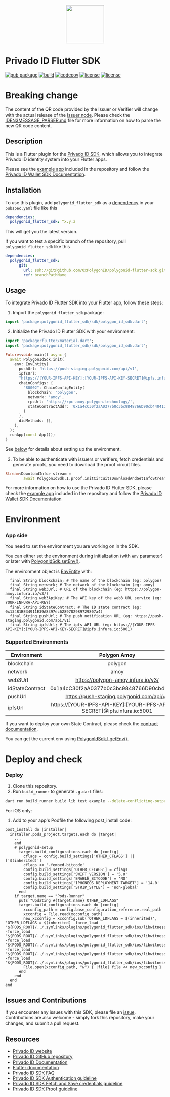<p align="center">
  <img src="example/assets/images/privado_id_logo.svg.svg" width="120" height="120">
</p>
 
# Privado ID Flutter SDK

[![pub package](https://img.shields.io/badge/pub-2.3.1-blueviolet)](https://pub.dev/packages/polygonid_flutter_sdk)
[![build](https://github.com/iden3/polygonid-flutter-sdk/workflows/polygonid_flutter_sdk/badge.svg)](https://github.com/iden3/polygonid-flutter-sdk/actions?query=workflow%3Apolygonid_flutter_sdk)
[![codecov](https://codecov.io/gh/iden3/polygonid-flutter-sdk/branch/develop/graph/badge.svg?token=0SI0XWGXKL)](https://codecov.io/gh/iden3/polygonid-flutter-sdk)
[![license](https://img.shields.io/badge/license-Apache--2.0-blue.svg)](https://github.com/iden3/polygonid-flutter-sdk/blob/master/LICENSE-APACHE)
[![license](https://img.shields.io/badge/license-MIT-blue.svg)](https://github.com/iden3/polygonid-flutter-sdk/blob/master/LICENSE-MIT)

# Breaking change
The content of the QR code provided by the Issuer or Verifier will change with the actual release of the [Issuer node](https://github.com/0xPolygonID/issuer-node/releases/tag/v2.3.1). 
Please check the [IDEN3MESSAGE_PARSER.md](IDEN3MESSAGE_PARSER.md) file for more information on how to parse the new QR code content.

## Description

This is a Flutter plugin for the [Privado ID SDK](https://docs.privado.id/docs/category/wallet-sdk), which allows you to integrate Privado ID identity system into your Flutter apps.

Please see the [example app](https://github.com/iden3/polygonid-flutter-sdk/tree/develop/example) included in the repository and follow the [Privado ID Wallet SDK Documentation](https://docs.privado.id/docs/category/flutter-sdk).

## Installation

To use this plugin, add `polygonid_flutter_sdk` as a [dependency](https://flutter.io/using-packages/) in your `pubspec.yaml` file like this

```yaml
dependencies:
  polygonid_flutter_sdk: ^x.y.z
```
This will get you the latest version.

If you want to test a specific branch of the repository, pull `polygonid_flutter_sdk` like this

```yaml
dependencies:
  polygonid_flutter_sdk:
      git:
        url: ssh://git@github.com/0xPolygonID/polygonid-flutter-sdk.git
        ref: branchPathName
```

## Usage

To integrate Privado ID Flutter SDK into your Flutter app, follow these steps:

1. Import the `polygonid_flutter_sdk` package:

```dart
import 'package:polygonid_flutter_sdk/sdk/polygon_id_sdk.dart';
```
2. Initialize the Privado ID Flutter SDK with your environment:

```dart
import 'package:flutter/material.dart';
import 'package:polygonid_flutter_sdk/sdk/polygon_id_sdk.dart';

Future<void> main() async {
  await PolygonIdSdk.init(
    env: EnvEntity(
      pushUrl: 'https://push-staging.polygonid.com/api/v1',
      ipfsUrl:
      "https://[YOUR-IPFS-API-KEY]:[YOUR-IPFS-API-KEY-SECRET]@ipfs.infura.io:5001",
      chainConfigs: {
        "80002": ChainConfigEntity(
          blockchain: 'polygon',
          network: 'amoy',
          rpcUrl: 'https://rpc-amoy.polygon.technology/',
          stateContractAddr: '0x1a4cC30f2aA0377b0c3bc9848766D90cb4404124',
        )
      },
      didMethods: [],
    ),
  );
  runApp(const App());
}
```

See [below](#environment) for details about setting up the environment.

3. To be able to authenticate with issuers or verifiers, fetch credentials and generate proofs, you need to download the proof circuit files.

```dart
Stream<DownloadInfo> stream =
        await PolygonIdSdk.I.proof.initCircuitsDownloadAndGetInfoStream;
```
For more information on how to use the Privado ID Flutter SDK, please check the [example app](https://github.com/iden3/polygonid-flutter-sdk/tree/develop/example) included in the repository and follow the [Privado ID Wallet SDK Documentation](https://docs.privado.id/docs/category/flutter-sdk)

<a href="env"></a>
# Environment
### App side
You need to set the environment you are working on in the SDK.

You can either set the environment during initialization (with `env` parameter) or later with [PolygonIdSdk.setEnv()](lib/sdk/polygon_id_sdk.dart#L70).

The environment object is [EnvEntity](lib/common/domain/entities/env_entity.dart) with:
```
  final String blockchain; # The name of the blockchain (eg: polygon)
  final String network; # The network of the blockchain (eg: amoy)
  final String web3Url; # URL of the blockchain (eg: https://polygon-amoy.infura.io/v3/)
  final String web3ApiKey; # The API key of the web3 URL service (eg: YOUR-INFURA-API-KEY)
  final String idStateContract; # The ID state contract (eg: 0x134B1BE34911E39A8397ec6289782989729807a4)
  final String pushUrl; # The push notification URL (eg: https://push-staging.polygonid.com/api/v1)
  final String ipfsUrl; # The ipfs API URL (eg: https://[YOUR-IPFS-API-KEY]:[YOUR-IPFS-API-KEY-SECRET]@ipfs.infura.io:5001)
```

### Supported Environments

| Environment    |                                Polygon Amoy                                |  Polygon Main |
|----------------|:--------------------------------------------------------------------------:|:-------------:|
| blockchain     |                                  polygon                                   |  polygon  |
| network        |                                    amoy                                    |  main  |
| web3Url        |                     https://polygon-amoy.infura.io/v3/                     |  https://polygon-mainnet.infura.io/v3/  |
| idStateContract |                 0x1a4cC30f2aA0377b0c3bc9848766D90cb4404124                 |  0x624ce98D2d27b20b8f8d521723Df8fC4db71D79D  |
| pushUrl        |                 https://push-staging.polygonid.com/api/v1                  |  https://push-staging.polygonid.com/api/v1  |
| ipfsUrl        | https://[YOUR-IPFS-API-KEY]:[YOUR-IPFS-API-KEY-SECRET]@ipfs.infura.io:5001 |  https://[YOUR-IPFS-API-KEY]:[YOUR-IPFS-API-KEY-SECRET]@ipfs.infura.io:5001  |

If you want to deploy your own State Contract, please check the [contract documentation](https://docs.iden3.io/contracts/state/).

You can get the current env using [PolygonIdSdk.I.getEnv()](lib/sdk/polygon_id_sdk.dart#L76).

# Deploy and check
### Deploy
1. Clone this repository.
2. Run `build_runner` to generate `.g.dart` files:
```bash
dart run build_runner build lib test example --delete-conflicting-outputs
```

For iOS only:

1. Add to your app's Podfile the following post_install code:

```
post_install do |installer|  
  installer.pods_project.targets.each do |target|
    ...
    end
    # polygonid-setup
      target.build_configurations.each do |config|
        cflags = config.build_settings['OTHER_CFLAGS'] || ['$(inherited)']
        cflags << '-fembed-bitcode'
        config.build_settings['OTHER_CFLAGS'] = cflags
        config.build_settings['SWIFT_VERSION'] = '5.0'
        config.build_settings['ENABLE_BITCODE'] = 'NO'
        config.build_settings['IPHONEOS_DEPLOYMENT_TARGET'] = '14.0'
        config.build_settings['STRIP_STYLE'] = 'non-global'
      end
    if target.name == "Pods-Runner"
      puts "Updating #{target.name} OTHER_LDFLAGS"
      target.build_configurations.each do |config|
        xcconfig_path = config.base_configuration_reference.real_path
        xcconfig = File.read(xcconfig_path)
        new_xcconfig = xcconfig.sub('OTHER_LDFLAGS = $(inherited)', 'OTHER_LDFLAGS = $(inherited) -force_load "${PODS_ROOT}/../.symlinks/plugins/polygonid_flutter_sdk/ios/libwitnesscalc_authV2.a" -force_load "${PODS_ROOT}/../.symlinks/plugins/polygonid_flutter_sdk/ios/libwitnesscalc_credentialAtomicQueryMTPV2.a" -force_load "${PODS_ROOT}/../.symlinks/plugins/polygonid_flutter_sdk/ios/libwitnesscalc_credentialAtomicQuerySigV2.a" -force_load "${PODS_ROOT}/../.symlinks/plugins/polygonid_flutter_sdk/ios/libwitnesscalc_credentialAtomicQueryMTPV2OnChain.a" -force_load "${PODS_ROOT}/../.symlinks/plugins/polygonid_flutter_sdk/ios/libwitnesscalc_credentialAtomicQuerySigV2OnChain.a"')
        File.open(xcconfig_path, "w") { |file| file << new_xcconfig }
      end
    end
  end
end
```

## Issues and Contributions

If you encounter any issues with this SDK, please file an [issue][tracker]. Contributions are also welcome - simply fork this repository, make your changes, and submit a pull request.

[tracker]: https://github.com/iden3/polygonid-flutter-sdk/issues

## Resources

- [Privado ID website](https://www.privado.id/)
- [Privado ID GitHub repository](https://github.com/0xPolygonId/)
- [Privado ID Documentation](https://docs.privado.id/)
- [Flutter documentation](https://flutter.dev/docs)
- [Privado ID SDK FAQ](https://github.com/0xPolygonID/polygonid-flutter-sdk/blob/develop/FAQ.md)
- [Privado ID SDK Authentication guideline](https://github.com/0xPolygonID/polygonid-flutter-sdk/blob/develop/AUTH.md)
- [Privado ID SDK Fetch and Save credentials guideline](https://github.com/0xPolygonID/polygonid-flutter-sdk/blob/develop/FETCH_CRED.md)
- [Privado ID SDK Proof guideline](https://github.com/0xPolygonID/polygonid-flutter-sdk/blob/develop/PROOF.md)
